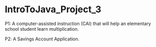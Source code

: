 # IntroToJava_Project_3

P1: A computer-assisted instruction (CAI) that will help an elementary school student learn multiplication. 

P2: A Savings Account Application. 
